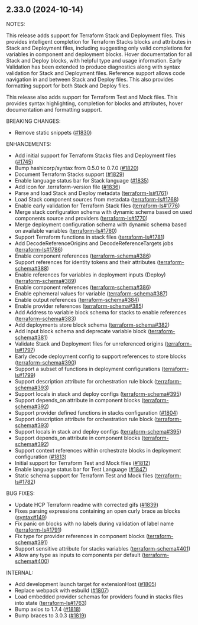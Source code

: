 ## 2.33.0 (2024-10-14)

NOTES:

This release adds support for Terraform Stack and Deployment files. This provides intelligent completion for Terraform Stacks blocks and attributes in Stack and Deployment files, including suggesting only valid completions for variables in component and deployment blocks. Hover documentation for all Stack and Deploy blocks, with helpful type and usage information. Early Validation has been extended to produce diagnostics along with syntax validation for Stack and Deployment files. Reference support allows code navigation in and between Stack and Deploy files. This also provides formatting support for both Stack and Deploy files.

This release also adds support for Terraform Test and Mock files. This provides syntax highlighting, completion for blocks and attributes, hover documentation and formatting support.

BREAKING CHANGES:

* Remove static snippets ([#1830](https://github.com/hashicorp/vscode-terraform/issues/1830))

ENHANCEMENTS:

* Add initial support for Terraform Stacks files and Deployment files ([#1745](https://github.com/hashicorp/terraform-ls/issues/1745))
* Bump hashicorp/syntax from 0.5.0 to 0.7.0 ([#1820](https://github.com/hashicorp/vscode-terraform/issues/1820))
* Document Terraform Stacks support ([#1829](https://github.com/hashicorp/vscode-terraform/issues/1829))
* Enable language status bar for Stack language ([#1835](https://github.com/hashicorp/vscode-terraform/issues/1835))
* Add icon for .terraform-version file ([#1836](https://github.com/hashicorp/vscode-terraform/issues/1836))
* Parse and load Stack and Deploy metadata ([terraform-ls#1761](https://github.com/hashicorp/terraform-ls/issues/1761))
* Load Stack component sources from metadata ([terraform-ls#1768](https://github.com/hashicorp/terraform-ls/issues/1768))
* Enable early validation for Terraform Stack files ([terraform-ls#1776](https://github.com/hashicorp/terraform-ls/issues/1776))
* Merge stack configuration schema with dynamic schema based on used components source and providers ([terraform-ls#1770](https://github.com/hashicorp/terraform-ls/issues/1770))
* Merge deployment configuration schema with dynamic schema based on available variables ([terraform-ls#1780](https://github.com/hashicorp/terraform-ls/issues/1780))
* Support Terraform functions in stack files ([terraform-ls#1781](https://github.com/hashicorp/terraform-ls/issues/1781))
* Add DecodeReferenceOrigins and DecodeReferenceTargets jobs ([terraform-ls#1786](https://github.com/hashicorp/terraform-ls/issues/1786))
* Enable component references ([terraform-schema#386](https://github.com/hashicorp/terraform-schema/issues/386))
* Support references for identity tokens and their attributes ([terraform-schema#388](https://github.com/hashicorp/terraform-schema/issues/388))
* Enable references for variables in deployment inputs (Deploy) ([terraform-schema#389](https://github.com/hashicorp/terraform-schema/issues/389))
* Enable component references ([terraform-schema#386](https://github.com/hashicorp/terraform-schema/issues/386))
* Enable ephemeral values for variable ([terraform-schema#387](https://github.com/hashicorp/terraform-schema/issues/387))
* Enable output references ([terraform-schema#384](https://github.com/hashicorp/terraform-schema/issues/384))
* Enable provider references ([terraform-schema#385](https://github.com/hashicorp/terraform-schema/issues/385))
* Add Address to variable block schema for stacks to enable references ([terraform-schema#383](https://github.com/hashicorp/terraform-schema/issues/383))
* Add deployments store block schema ([terraform-schema#382](https://github.com/hashicorp/terraform-schema/issues/382))
* Add input block schema and deprecate variable block ([terraform-schema#381](https://github.com/hashicorp/terraform-schema/issues/381))
* Validate Stack and Deployment files for unreferenced origins ([terraform-ls#1797](https://github.com/hashicorp/terraform-ls/issues/1797))
* Early decode deployment config to support references to store blocks ([terraform-schema#390](https://github.com/hashicorp/terraform-schema/issues/390))
* Support a subset of functions in deployment configurations ([terraform-ls#1799](https://github.com/hashicorp/terraform-ls/issues/1799))
* Support description attribute for orchestration rule block ([terraform-schema#393](https://github.com/hashicorp/terraform-schema/issues/393))
* Support locals in stack and deploy configs ([terraform-schema#395](https://github.com/hashicorp/terraform-schema/issues/395))
* Support depends_on attribute in component blocks ([terraform-schema#392](https://github.com/hashicorp/terraform-schema/issues/392))
* Support provider defined functions in stacks configuration ([#1804](https://github.com/hashicorp/terraform-ls/issues/1804))
* Support description attribute for orchestration rule block ([terraform-schema#393](https://github.com/hashicorp/terraform-schema/issues/393))
* Support locals in stack and deploy configs ([terraform-schema#395](https://github.com/hashicorp/terraform-schema/issues/395))
* Support depends_on attribute in component blocks ([terraform-schema#392](https://github.com/hashicorp/terraform-schema/issues/392))
* Support context references within orchestrate blocks in deployment configuration ([#1813](https://github.com/hashicorp/terraform-ls/issues/1813))
* Initial support for Terraform Test and Mock files ([#1812](https://github.com/hashicorp/vscode-terraform/issues/1812))
* Enable language status bar for Test Language ([#1847](https://github.com/hashicorp/vscode-terraform/issues/1847))
* Static schema support for Terraform Test and Mock files ([terraform-ls#1782](https://github.com/hashicorp/terraform-ls/issues/1782))

BUG FIXES:

* Update HCP Terraform readme with corrected gifs ([#1839](https://github.com/hashicorp/vscode-terraform/issues/1839))
* Fixes parsing expressions containing an open curly brace as blocks ([syntax#149](https://github.com/hashicorp/syntax/issues/149))
* Fix panic on blocks with no labels during validation of label name ([terraform-ls#1791](https://github.com/hashicorp/terraform-ls/issues/1791))
* Fix type for provider references in component blocks ([terraform-schema#391](https://github.com/hashicorp/terraform-schema/issues/391))
* Support sensitive attribute for stacks variables ([terraform-schema#401](https://github.com/hashicorp/terraform-schema/issues/401))
* Allow any type as inputs to components per default ([terraform-schema#400](https://github.com/hashicorp/terraform-schema/issues/400))

INTERNAL:

* Add development launch target for extensionHost ([#1805](https://github.com/hashicorp/vscode-terraform/issues/1805))
* Replace webpack with esbuild ([#1807](https://github.com/hashicorp/vscode-terraform/issues/1807))
* Load embedded provider schemas for providers found in stacks files into state ([terraform-ls#1763](https://github.com/hashicorp/terraform-ls/issues/1763))
* Bump axios to 1.7.4 ([#1818](https://github.com/hashicorp/vscode-terraform/issues/1818))
* Bump braces to 3.0.3 ([#1819](https://github.com/hashicorp/vscode-terraform/issues/1819))

